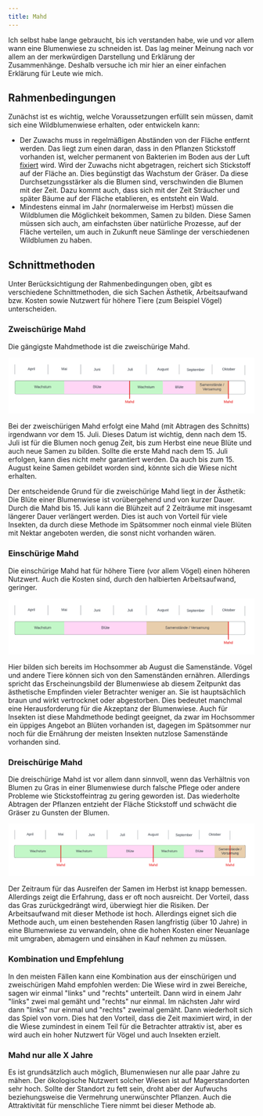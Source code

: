 ```yaml
---
title: Mahd
---
```


Ich selbst habe lange gebraucht, bis ich verstanden habe, wie und vor allem wann eine Blumenwiese zu schneiden ist. Das lag meiner Meinung nach vor allem an der merkwürdigen Darstellung und Erklärung der Zusammenhänge. Deshalb versuche ich mir hier an einer einfachen Erklärung für Leute wie mich.

## Rahmenbedingungen

Zunächst ist es wichtig, welche Voraussetzungen erfüllt sein müssen, damit sich eine Wildblumenwiese erhalten, oder entwickeln kann:

- Der Zuwachs muss in regelmäßigen Abständen von der Fläche entfernt werden. Das liegt zum einen daran, dass in den Pflanzen Stickstoff vorhanden ist, welcher permanent von Bakterien im Boden aus der Luft [fixiert](https://de.wikipedia.org/wiki/Stickstofffixierung) wird. Wird der Zuwachs nicht abgetragen, reichert sich Stickstoff auf der Fläche an. Dies begünstigt das Wachstum der Gräser. Da diese Durchsetzungsstärker als die Blumen sind, verschwinden die Blumen mit der Zeit. Dazu kommt auch, dass sich mit der Zeit Sträucher und später Bäume auf der Fläche etablieren, es entsteht ein Wald.
- Mindestens einmal im Jahr (normalerweise im Herbst) müssen die Wildblumen die Möglichkeit bekommen, Samen zu bilden. Diese Samen müssen sich auch, am einfachsten über natürliche Prozesse, auf der Fläche verteilen, um auch in Zukunft neue Sämlinge der verschiedenen Wildblumen zu haben.

## Schnittmethoden

Unter Berücksichtigung der Rahmenbedingungen oben, gibt es verschiedene Schnittmethoden, die sich Sachen Ästhetik, Arbeitsaufwand bzw. Kosten sowie Nutzwert für höhere Tiere (zum Beispiel Vögel) unterscheiden.

### Zweischürige Mahd

Die gängigste Mahdmethode ist die zweischürige Mahd.

![Diagramm zweischürige Mahd](./assets/zweischuerige-mahd.png)

Bei der zweischürigen Mahd erfolgt eine Mahd (mit Abtragen des Schnitts) irgendwann vor dem 15. Juli. Dieses Datum ist wichtig, denn nach dem 15. Juli ist für die Blumen noch genug Zeit, bis zum Herbst eine neue Blüte und auch neue Samen zu bilden. Sollte die erste Mahd nach dem 15. Juli erfolgen, kann dies nicht mehr garantiert werden. Da auch bis zum 15. August keine Samen gebildet worden sind, könnte sich die Wiese nicht erhalten.

Der entscheidende Grund für die zweischürige Mahd liegt in der Ästhetik: Die Blüte einer Blumenwiese ist vorübergehend und von kurzer Dauer. Durch die Mahd bis 15. Juli kann die Blühzeit auf 2 Zeiträume mit insgesamt längerer Dauer verlängert werden. Dies ist auch von Vorteil für viele Insekten, da durch diese Methode im Spätsommer noch einmal viele Blüten mit Nektar angeboten werden, die sonst nicht vorhanden wären.

### Einschürige Mahd

Die einschürige Mahd hat für höhere Tiere (vor allem Vögel) einen höheren Nutzwert. Auch die Kosten sind, durch den halbierten Arbeitsaufwand, geringer.

![Diagramm einschürige Mahd](./assets/einschuerige-mahd.png)

Hier bilden sich bereits im Hochsommer ab August die Samenstände. Vögel und andere Tiere können sich von den Samenständen ernähren. Allerdings spricht das Erscheinungsbild der Blumenwiese ab diesem Zeitpunkt das ästhetische Empfinden vieler Betrachter weniger an. Sie ist hauptsächlich braun und wirkt vertrocknet oder abgestorben. Dies bedeutet manchmal eine Herausforderung für die Akzeptanz der Blumenwiese. Auch für Insekten ist diese Mahdmethode bedingt geeignet, da zwar im Hochsommer ein üppiges Angebot an Blüten vorhanden ist, dagegen im Spätsommer nur noch für die Ernährung der meisten Insekten nutzlose Samenstände vorhanden sind.

### Dreischürige Mahd

Die dreischürige Mahd ist vor allem dann sinnvoll, wenn das Verhältnis von Blumen zu Gras in einer Blumenwiese durch falsche Pflege oder andere Probleme wie Stickstoffeintrag zu gering geworden ist. Das wiederholte Abtragen der Pflanzen entzieht der Fläche Stickstoff und schwächt die Gräser zu Gunsten der Blumen.

![Diagramm dreischürige Mahd](./assets/dreischuerige-mahd.png)

Der Zeitraum für das Ausreifen der Samen im Herbst ist knapp bemessen. Allerdings zeigt die Erfahrung, dass er oft noch ausreicht. Der Vorteil, dass das Gras zurückgedrängt wird, überwiegt hier die Risiken. Der Arbeitsaufwand mit dieser Methode ist hoch. Allerdings eignet sich die Methode auch, um einen bestehenden Rasen langfristig (über 10 Jahre) in eine Blumenwiese zu verwandeln, ohne die hohen Kosten einer Neuanlage mit umgraben, abmagern und einsähen in Kauf nehmen zu müssen.

### Kombination und Empfehlung

In den meisten Fällen kann eine Kombination aus der einschürigen und zweischürigen Mahd empfohlen werden: Die Wiese wird in zwei Bereiche, sagen wir einmal "links" und "rechts" unterteilt. Dann wird in einem Jahr "links" zwei mal gemäht und "rechts" nur einmal. Im nächsten Jahr wird dann "links" nur einmal und "rechts" zweimal gemäht. Dann wiederholt sich das Spiel von vorn. Dies hat den Vorteil, dass die Zeit maximiert wird, in der die Wiese zumindest in einem Teil für die Betrachter attraktiv ist, aber es wird auch ein hoher Nutzwert für Vögel und auch Insekten erzielt.

### Mahd nur alle X Jahre

Es ist grundsätzlich auch möglich, Blumenwiesen nur alle paar Jahre zu mähen. Der ökologische Nutzwert solcher Wiesen ist auf Magerstandorten sehr hoch. Sollte der Standort zu fett sein, droht aber der Aufwuchs beziehungsweise die Vermehrung unerwünschter Pflanzen. Auch die Attraktivität für menschliche Tiere nimmt bei dieser Methode ab.
